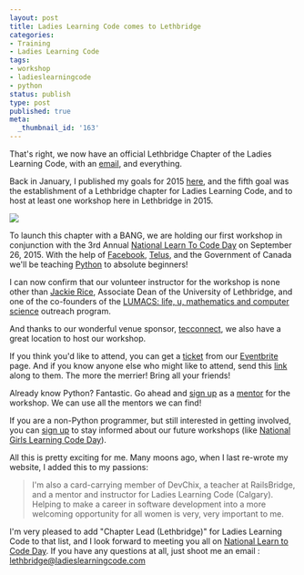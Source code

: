 ```yaml
---
layout: post
title: Ladies Learning Code comes to Lethbridge
categories:
- Training
- Ladies Learning Code
tags:
- workshop
- ladieslearningcode
- python
status: publish
type: post
published: true
meta:
  _thumbnail_id: '163'
---
```


That's right, we now have an official Lethbridge Chapter of the Ladies Learning Code, with an 
[email](mailto:lethbridge@ladieslearningcode.com), and everything.


Back in January, I published my goals for 2015 
[here](http://www.wndx.com/blog/2014-year-in-review-2015-goals), and the fifth goal was the establishment of a Lethbridge chapter for Ladies Learning Code, and to host at least one workshop here in Lethbridge in 2015.
  
      
[![](/squarespace_images/static_50d2902fe4b0959a0871a12c_50d29312e4b04687d9db341b_55ce68dbe4b083e448c3079b_1439590623705__img.png_)](http://ladieslearningcodeday.com/)
  


To launch this chapter with a BANG, we are holding our first workshop in conjunction with the 3rd Annual 
[National Learn To Code Day](http://ladieslearningcodeday.com/) on September 26, 2015.  With the help of 
[Facebook](https://facebook.com), 
[Telus](https://telus.com), and the 
Government of Canada we'll be teaching 
[Python](http://ladieslearningcode.com/events/lethbridge/) to absolute beginners!


I can now confirm that our volunteer instructor for the workshop is none other than 
[Jackie Rice](http://directory.uleth.ca/users/j.rice), Associate Dean of the University of Lethbridge, and one of the co-founders of the 
[LUMACS: life, u, mathematics and computer science](http://www.uleth.ca/artsci/math-computer-science/lumacs) outreach program.


And thanks to our wonderful venue sponsor, 
[tecconnect](https://twitter.com/tecconnectab), we also have a great location to host our workshop.


If you think you'd like to attend, you can get a 
[ticket](https://www.eventbrite.ca/e/lethbridge-data-insights-with-python-for-beginners-on-september-26th-tickets-17610786336) from our 
[Eventbrite](https://www.eventbrite.ca/e/lethbridge-data-insights-with-python-for-beginners-on-september-26th-tickets-17610786336) page. And if you know anyone else who might like to attend, send this 
[link](https://www.eventbrite.ca/e/lethbridge-data-insights-with-python-for-beginners-on-september-26th-tickets-17610786336) along to them.  The more the merrier!  Bring all your friends!


Already know Python?  Fantastic.  Go ahead and 
[sign up](https://www.eventbrite.ca/e/lethbridge-data-insights-with-python-for-beginners-on-september-26th-tickets-17610786336) as a 
[mentor](https://www.eventbrite.ca/e/lethbridge-data-insights-with-python-for-beginners-on-september-26th-tickets-17610786336) for the workshop.  We can use all the mentors we can find!


If you are a non-Python programmer, but still interested in getting involved, you can 
[sign up](http://ladieslearningcode.com/get-involved/) to stay informed about our future workshops (like 
[National Girls Learning Code Day](http://girlslearningcodeday.com)).


All this is pretty exciting for me.  Many moons ago, when I last re-wrote my website, I added this to my passions:


>I'm also a card-carrying member of DevChix, a teacher at RailsBridge, and a mentor and instructor for Ladies Learning Code (Calgary).  Helping to make a career in software development into a more welcoming opportunity for all women is very, very important to me.



I'm very pleased to add "Chapter Lead (Lethbridge)" for Ladies Learning Code to that list, and I look forward to meeting you all on 
[National Learn to Code Day](http://ladieslearningcodeday.com).  If you have any questions at all, just shoot me an email : 
[lethbridge@ladieslearningcode.com](mailto:lethbridge@ladieslearningcode.com)
